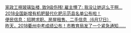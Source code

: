   
[家政工擦玻璃坠楼, 致9级伤残! 雇主懵了: 我没让她这么干啊...](http://www.dianyue.me/archives/274/qfm0jlg24c777abs/)  
[2018全国新增有机肥替代化肥示范县名单公布啦！](http://www.dianyue.me/archives/823/krrxk78cw0zx7a7b/)  
[便民信息：招聘求职、房屋租售、二手信息（6月17日）](http://www.dianyue.me/archives/428/f9e6egws6brrfoya/)  
[昨天，2018衢州中考成绩公布！市教育局发了一个紧急通知……](http://www.dianyue.me/archives/109/vcdqkblc0owu6m99/)